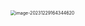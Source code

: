 <img src="/Users/ruichengm/knowledge_repository/fivePenLearning/4.拆分原则/a.assets//image-20231229164344620.png" alt="image-20231229164344620" style="zoom:50%;" />

